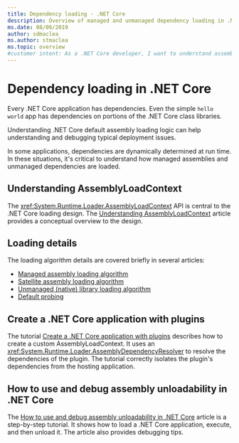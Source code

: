 ```yaml
---
title: Dependency loading - .NET Core
description: Overview of managed and unmanaged dependency loading in .NET Core
ms.date: 08/09/2019
author: sdmaclea
ms.author: stmaclea
ms.topic: overview
#customer intent: As a .NET Core developer, I want to understand assembly loading so that I can design and debug assembly loading issues.
---
```

# Dependency loading in .NET Core

Every .NET Core application has dependencies. Even the simple `hello world` app has dependencies on portions of the .NET Core class libraries.

Understanding .NET Core default assembly loading logic can help understanding and debugging typical deployment issues.

In some applications, dependencies are dynamically determined at run time. In these situations, it's critical to understand how managed assemblies and unmanaged dependencies are loaded.

## Understanding AssemblyLoadContext

The <xref:System.Runtime.Loader.AssemblyLoadContext> API is central to the .NET Core loading design. The [Understanding AssemblyLoadContext](understanding-assemblyloadcontext.md) article provides a conceptual overview to the design.

## Loading details

The loading algorithm details are covered briefly in several articles:

- [Managed assembly loading algorithm](loading-managed.md)
- [Satellite assembly loading algorithm](loading-resources.md)
- [Unmanaged (native) library loading algorithm](loading-unmanaged.md)
- [Default probing](default-probing.md)

## Create a .NET Core application with plugins

The tutorial [Create a .NET Core application with plugins](../tutorials/creating-app-with-plugin-support.md) describes how to create a custom AssemblyLoadContext. It uses an <xref:System.Runtime.Loader.AssemblyDependencyResolver> to resolve the dependencies of the plugin. The tutorial correctly isolates the plugin's dependencies from the hosting application.

## How to use and debug assembly unloadability in .NET Core

The [How to use and debug assembly unloadability in .NET Core](../../standard/assembly/unloadability.md) article is a step-by-step tutorial. It shows how to load a .NET Core application, execute, and then unload it. The article also provides debugging tips.
